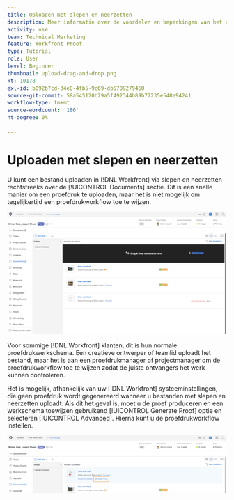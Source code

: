 ```yaml
---
title: Uploaden met slepen en neerzetten
description: Meer informatie over de voordelen en beperkingen van het uploaden van bestanden naar [!DNL  Workfront] slepen en neerzetten gebruiken.
activity: use
team: Technical Marketing
feature: Workfront Proof
type: Tutorial
role: User
level: Beginner
thumbnail: upload-drag-and-drop.png
kt: 10178
exl-id: b092b7cd-34e0-4fb5-9c69-db5709279460
source-git-commit: 58a545120b29a5f492344b89b77235e548e94241
workflow-type: tm+mt
source-wordcount: '186'
ht-degree: 0%

---
```


# Uploaden met slepen en neerzetten

U kunt een bestand uploaden in [!DNL Workfront] via slepen en neerzetten rechtstreeks over de [!UICONTROL Documents] sectie. Dit is een snelle manier om een proefdruk te uploaden, maar het is niet mogelijk om tegelijkertijd een proefdrukworkflow toe te wijzen.

![Een afbeelding van de [!UICONTROL Documents] gebied in een [!DNL  Workfront] project met de curseur die over de documentenlijst en [!UICONTROL Drag & Drop documents here] bericht zichtbaar.](assets/drag-and-drop-1.png)

Voor sommige [!DNL Workfront] klanten, dit is hun normale proefdrukwerkschema. Een creatieve ontwerper of teamlid uploadt het bestand, maar het is aan een proefdrukmanager of projectmanager om de proefdrukworkflow toe te wijzen zodat de juiste ontvangers het werk kunnen controleren.

Het is mogelijk, afhankelijk van uw [!DNL Workfront] systeeminstellingen, die geen proefdruk wordt gegenereerd wanneer u bestanden met slepen en neerzetten uploadt. Als dit het geval is, moet u de proef produceren en een werkschema toewijzen gebruikend [!UICONTROL Generate Proof] optie en selecteren [!UICONTROL Advanced]. Hierna kunt u de proefdrukworkflow instellen.

![Een afbeelding van de [!UICONTROL Documents] gebied in een [!DNL  Workfront] project met [!UICONTROL Generate Proof] gemarkeerd.](assets/drag-and-drop-2.png)
